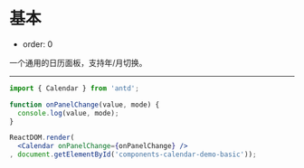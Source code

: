 # 基本

- order: 0

一个通用的日历面板，支持年/月切换。

---

````jsx
import { Calendar } from 'antd';

function onPanelChange(value, mode) {
  console.log(value, mode);
}

ReactDOM.render(
  <Calendar onPanelChange={onPanelChange} />
, document.getElementById('components-calendar-demo-basic'));
````
